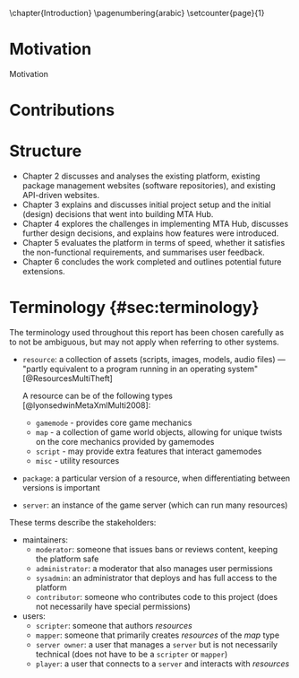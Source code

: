\chapter{Introduction}
\pagenumbering{arabic}
\setcounter{page}{1}

<!--
It should be 30 to 60 pages long, and preferably no shorter than 20 pages.
Appendices are in addition to this and you should place detail here which may be too much
or not strictly necessary when reading the relevant section.
-->

# Motivation

Motivation

# Contributions

# Structure

- Chapter 2 discusses and analyses the existing platform, existing package management websites (software repositories), and existing API-driven websites.
- Chapter 3 explains and discusses initial project setup and the initial (design) decisions that went into building MTA Hub.
- Chapter 4 explores the challenges in implementing MTA Hub, discusses further design decisions, and explains how features were introduced.
- Chapter 5 evaluates the platform in terms of speed, whether it satisfies the non-functional requirements, and summarises user feedback.
- Chapter 6 concludes the work completed and outlines potential future extensions.

# Terminology {#sec:terminology}

The terminology used throughout this report has been chosen carefully as to not be ambiguous, but may not apply when referring to other systems.

- `resource`: a collection of assets (scripts, images, models, audio files) — "partly equivalent to a program running in an operating system" [@ResourcesMultiTheft]

    A resource can be of the following types [@lyonsedwinMetaXmlMulti2008]:

    - `gamemode` - provides core game mechanics
    - `map` - a collection of game world objects, allowing for unique twists on the core mechanics provided by gamemodes
    - `script` - may provide extra features that interact gamemodes
    - `misc` - utility resources
- `package`: a particular version of a resource, when differentiating between versions is important
- `server`: an instance of the game server (which can run many resources)

These terms describe the stakeholders:

- maintainers:
    - `moderator`: someone that issues bans or reviews content, keeping the platform safe
    - `administrator`: a moderator that also manages user permissions
    - `sysadmin`: an administrator that deploys and has full access to the platform
    - `contributor`: someone who contributes code to this project (does not necessarily have special permissions)
- users:
    - `scripter`: someone that authors _resources_
    - `mapper`: someone that primarily creates _resources_ of the _map_ type
    - `server owner`: a user that manages a `server` but is not necessarily technical (does not have to be a `scripter` or `mapper`)
    - `player`: a user that connects to a `server` and interacts with _resources_
